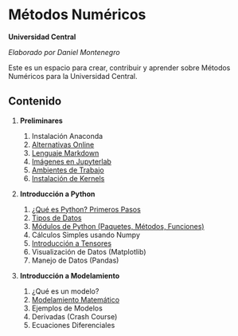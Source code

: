 # Métodos Numéricos
**Universidad Central**

*Elaborado por Daniel Montenegro*

Este es un espacio para crear, contribuir y aprender sobre Métodos Numéricos para la Universidad Central.

## Contenido

1. **Preliminares**
    1. Instalación Anaconda
    2. [Alternativas Online](Cuadernos/Alternaticas_Online.ipynb)
    3. [Lenguaje Markdown](https://guides.github.com/features/mastering-markdown/)
    4. [Imágenes en Jupyterlab](Cuadernos/Imagenes_Jupyter.ipynb)
    6. [Ambientes de Trabajo](Cuadernos/Ambientes.ipynb)
    7. [Instalación de Kernels](Cuadernos/Instalando_Kernels.ipynb)
    
2. **Introducción a Python**
    1. [¿Qué es Python? Primeros Pasos](Cuadernos/Intro_Python.ipynb)
    2. [Tipos de Datos](Cuadernos/Tipos_Datos.ipynb)
    3. [Módulos de Python (Paquetes, Métodos, Funciones)](Cuadernos/Paquetes.ipynb)
    4. Cálculos Simples usando Numpy
    5. [Introducción a Tensores](Cuadernos/Intro_Numpy.ipynb)
    6. Visualización de Datos (Matplotlib)
    7. Manejo de Datos (Pandas)
    
3. **Introducción a Modelamiento**
    1. ¿Qué es un modelo?
    2. [Modelamiento Matemático](Cuadernos/Intro_Model.ipynb)
    3. Ejemplos de Modelos
    4. Derivadas (Crash Course)
    5. Ecuaciones Diferenciales
